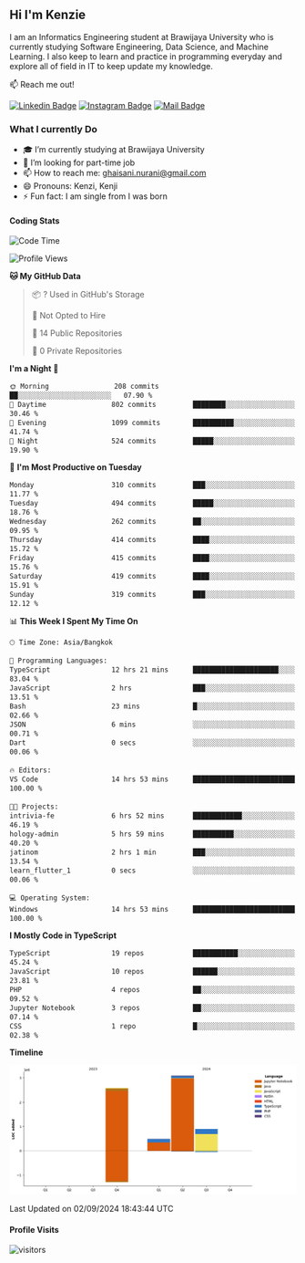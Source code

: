 ## Hi I'm Kenzie


I am an Informatics Engineering student at Brawijaya University who is currently studying Software Engineering, Data Science, and Machine Learning. I also keep to learn and practice in programming everyday and explore all of field in IT to keep update my knowledge.

:mailbox: Reach me out!

[![Linkedin Badge](https://img.shields.io/badge/-Kenzie_Taqiyassar-0e76a8?style=flat&labelColor=0e76a8&logo=linkedin&logoColor=white)](https://www.linkedin.com/in/kenzie-taqiyassar-37458b1aa/) 
[![Instagram Badge](https://img.shields.io/badge/-@__kenziehh_-e84393?style=flat&labelColor=e84393&logo=instagram&logoColor=white)](https://www.instagram.com/_kenziehh/) 
[![Mail Badge](https://img.shields.io/badge/-ghaisani.nurani-c0392b?style=flat&labelColor=c0392b&logo=gmail&logoColor=white)](mailto:ghaisani.nurani@gmail.com)

### What I currently Do

- 🎓 I’m currently studying at Brawijaya University
- 💼 I’m looking for part-time job
- 📫 How to reach me: ghaisani.nurani@gmail.com
- 😄 Pronouns: Kenzi, Kenji
- ⚡ Fun fact: I am single from I was born

#### Coding Stats
<!--START_SECTION:waka-->
![Code Time](http://img.shields.io/badge/Code%20Time-666%20hrs%2038%20mins-blue)

![Profile Views](http://img.shields.io/badge/Profile%20Views-0-blue)

**🐱 My GitHub Data** 

> 📦 ? Used in GitHub's Storage 
 > 
> 🚫 Not Opted to Hire
 > 
> 📜 14 Public Repositories 
 > 
> 🔑 0 Private Repositories 
 > 
**I'm a Night 🦉** 

```text
🌞 Morning                208 commits         ██░░░░░░░░░░░░░░░░░░░░░░░   07.90 % 
🌆 Daytime                802 commits         ████████░░░░░░░░░░░░░░░░░   30.46 % 
🌃 Evening                1099 commits        ██████████░░░░░░░░░░░░░░░   41.74 % 
🌙 Night                  524 commits         █████░░░░░░░░░░░░░░░░░░░░   19.90 % 
```
📅 **I'm Most Productive on Tuesday** 

```text
Monday                   310 commits         ███░░░░░░░░░░░░░░░░░░░░░░   11.77 % 
Tuesday                  494 commits         █████░░░░░░░░░░░░░░░░░░░░   18.76 % 
Wednesday                262 commits         ██░░░░░░░░░░░░░░░░░░░░░░░   09.95 % 
Thursday                 414 commits         ████░░░░░░░░░░░░░░░░░░░░░   15.72 % 
Friday                   415 commits         ████░░░░░░░░░░░░░░░░░░░░░   15.76 % 
Saturday                 419 commits         ████░░░░░░░░░░░░░░░░░░░░░   15.91 % 
Sunday                   319 commits         ███░░░░░░░░░░░░░░░░░░░░░░   12.12 % 
```


📊 **This Week I Spent My Time On** 

```text
🕑︎ Time Zone: Asia/Bangkok

💬 Programming Languages: 
TypeScript               12 hrs 21 mins      █████████████████████░░░░   83.04 % 
JavaScript               2 hrs               ███░░░░░░░░░░░░░░░░░░░░░░   13.51 % 
Bash                     23 mins             █░░░░░░░░░░░░░░░░░░░░░░░░   02.66 % 
JSON                     6 mins              ░░░░░░░░░░░░░░░░░░░░░░░░░   00.71 % 
Dart                     0 secs              ░░░░░░░░░░░░░░░░░░░░░░░░░   00.06 % 

🔥 Editors: 
VS Code                  14 hrs 53 mins      █████████████████████████   100.00 % 

🐱‍💻 Projects: 
intrivia-fe              6 hrs 52 mins       ████████████░░░░░░░░░░░░░   46.19 % 
hology-admin             5 hrs 59 mins       ██████████░░░░░░░░░░░░░░░   40.20 % 
jatinom                  2 hrs 1 min         ███░░░░░░░░░░░░░░░░░░░░░░   13.54 % 
learn_flutter_1          0 secs              ░░░░░░░░░░░░░░░░░░░░░░░░░   00.06 % 

💻 Operating System: 
Windows                  14 hrs 53 mins      █████████████████████████   100.00 % 
```

**I Mostly Code in TypeScript** 

```text
TypeScript               19 repos            ███████████░░░░░░░░░░░░░░   45.24 % 
JavaScript               10 repos            ██████░░░░░░░░░░░░░░░░░░░   23.81 % 
PHP                      4 repos             ██░░░░░░░░░░░░░░░░░░░░░░░   09.52 % 
Jupyter Notebook         3 repos             ██░░░░░░░░░░░░░░░░░░░░░░░   07.14 % 
CSS                      1 repo              █░░░░░░░░░░░░░░░░░░░░░░░░   02.38 % 
```



**Timeline**

![Lines of Code chart](https://raw.githubusercontent.com/kenziehh/kenziehh/master/assets/bar_graph.png)


 Last Updated on 02/09/2024 18:43:44 UTC
<!--END_SECTION:waka-->


#### Profile Visits

![visitors](https://visitor-badge.glitch.me/badge?page_id=kenziehh.kenziehh)





